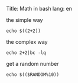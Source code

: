 Title: Math in bash
lang: en

the simple way

    echo $((2+2))

the complex way

    echo 2+2|bc -lq

get a random number

    echo $(($RANDOM%10))
